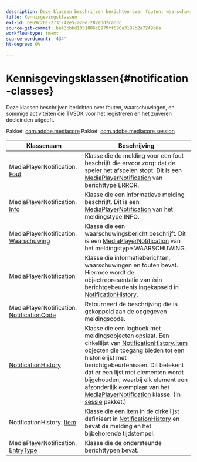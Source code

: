 ```yaml
---
description: Deze klassen beschrijven berichten over fouten, waarschuwingen, en sommige activiteiten die TVSDK voor het registreren en het zuiveren doeleinden uitgeeft.
title: Kennisgevingsklassen
exl-id: b869c201-2731-42e5-a20e-282edd2caddc
source-git-commit: be43bbbd1051886c8979ff590a3197b2a7249b6a
workflow-type: tm+mt
source-wordcount: '434'
ht-degree: 0%

---
```


# Kennisgevingsklassen{#notification-classes}

Deze klassen beschrijven berichten over fouten, waarschuwingen, en sommige activiteiten die TVSDK voor het registreren en het zuiveren doeleinden uitgeeft.

Pakket: [com.adobe.mediacore](https://help.adobe.com/en_US/primetime/api/psdk/javadoc_1.4/com/adobe/mediacore/package-summary.html)  Pakket: [com.adobe.mediacore.session](https://help.adobe.com/en_US/primetime/api/psdk/javadoc_1.4/com/adobe/mediacore/session/package-summary.html)

| Klassenaam | Beschrijving |
|---|---|
| MediaPlayerNotification. [Fout](https://help.adobe.com/en_US/primetime/api/psdk/javadoc_1.4/com/adobe/mediacore/MediaPlayerNotification.Error.html) | Klasse die de melding voor een fout beschrijft die ervoor zorgt dat de speler het afspelen stopt. Dit is een [MediaPlayerNotification](https://help.adobe.com/en_US/primetime/api/psdk/javadoc_1.4/com/adobe/mediacore/MediaPlayerNotification.html) van berichttype ERROR. |
| MediaPlayerNotification. [Info](https://help.adobe.com/en_US/primetime/api/psdk/javadoc_1.4/com/adobe/mediacore/MediaPlayerNotification.Info.html) | Klasse die een informatieve melding beschrijft. Dit is een [MediaPlayerNotification](https://help.adobe.com/en_US/primetime/api/psdk/javadoc_1.4/com/adobe/mediacore/MediaPlayerNotification.html) van het meldingstype INFO. |
| MediaPlayerNotification. [Waarschuwing](https://help.adobe.com/en_US/primetime/api/psdk/javadoc_1.4/com/adobe/mediacore/MediaPlayerNotification.Warning.html) | Klasse die een waarschuwingsbericht beschrijft. Dit is een [MediaPlayerNotification](https://help.adobe.com/en_US/primetime/api/psdk/javadoc_1.4/com/adobe/mediacore/MediaPlayerNotification.html) van het meldingstype WAARSCHUWING. |
| [MediaPlayerNotification](https://help.adobe.com/en_US/primetime/api/psdk/javadoc_1.4/com/adobe/mediacore/MediaPlayerNotification.html) | Klasse die informatieberichten, waarschuwingen en fouten bevat. Hiermee wordt de objectrepresentatie van één berichtgebeurtenis ingekapseld in [NotificationHistory](https://help.adobe.com/en_US/primetime/api/psdk/javadoc_1.4/com/adobe/mediacore/session/NotificationHistory.html). |
| MediaPlayerNotification. [NotificationCode](https://help.adobe.com/en_US/primetime/api/psdk/javadoc_1.4/com/adobe/mediacore/MediaPlayerNotification.NotificationCode.html) | Retourneert de beschrijving die is gekoppeld aan de opgegeven meldingscode. |
| [NotificationHistory](https://help.adobe.com/en_US/primetime/api/psdk/javadoc_1.4/com/adobe/mediacore/session/NotificationHistory.html) | Klasse die een logboek met meldingsobjecten opslaat. Een cirkellijst van [NotificationHistory.Item](https://help.adobe.com/en_US/primetime/api/psdk/javadoc_1.4/com/adobe/mediacore/session/NotificationHistory.Item.html) objecten die toegang bieden tot een historielijst met berichtgebeurtenissen. Dit betekent dat er een lijst met elementen wordt bijgehouden, waarbij elk element een afzonderlijk exemplaar van het [MediaPlayerNotification](https://help.adobe.com/en_US/primetime/api/psdk/javadoc_1.4/com/adobe/mediacore/MediaPlayerNotification.html) klasse. (In [sessie](https://help.adobe.com/en_US/primetime/api/psdk/javadoc_1.4/com/adobe/mediacore/session/package-summary.html) pakket.) |
| NotificationHistory. [Item](https://help.adobe.com/en_US/primetime/api/psdk/javadoc_1.4/com/adobe/mediacore/session/NotificationHistory.Item.html) | Klasse die een item in de cirkellijst definieert in [NotificationHistory](https://help.adobe.com/en_US/primetime/api/psdk/javadoc_1.4/com/adobe/mediacore/session/NotificationHistory.html) en bevat de melding en het bijbehorende tijdstempel. |
| MediaPlayerNotification. [EntryType](https://help.adobe.com/en_US/primetime/api/psdk/javadoc_1.4/com/adobe/mediacore/MediaPlayerNotification.EntryType.html) | Klasse die de ondersteunde berichttypen bevat. |
